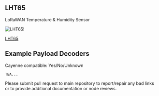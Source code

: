 ## LHT65

LoRaWAN Temperature & Humidity Sensor

![LHT65!](https://www.dragino.com/media/k2/items/cache/7293a47c0f4cdddd46ff10bcf3d23287_L.jpg)

[LHT65](https://www.dragino.com/products/temperature-humidity-sensor/item/151-lht65.html)

## Example Payload Decoders
Cayenne compatible: Yes/No/Unknown

```
TBA...
```

Please submit pull request to main repository to report/repair any bad links or to provide additional documentation or node reviews.